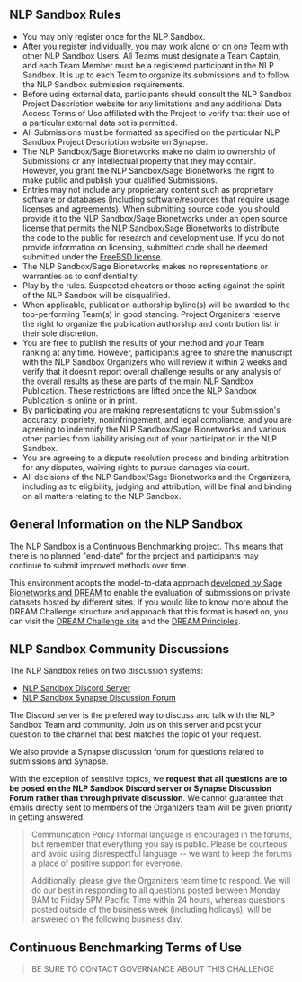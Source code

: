 ## NLP Sandbox Rules

- You may only register once for the NLP Sandbox.
- After you register individually, you may work alone or on one Team with other
  NLP Sandbox Users. All Teams must designate a Team Captain, and each Team
  Member must be a registered participant in the NLP Sandbox. It is up to each
  Team to organize its submissions and to follow the NLP Sandbox submission
  requirements.
- Before using external data, participants should consult the NLP Sandbox
  Project Description website for any limitations and any additional Data Access
  Terms of Use affiliated with the Project to verify that their use of a
  particular external data set is permitted.
- All Submissions must be formatted as specified on the particular NLP Sandbox
  Project Description website on Synapse.
- The NLP Sandbox/Sage Bionetworks make no claim to ownership of Submissions or
  any intellectual property that they may contain. However, you grant the NLP
  Sandbox/Sage Bionetworks the right to make public and publish your qualified
  Submissions.
- Entries may not include any proprietary content such as proprietary software
  or databases (including software/resources that require usage licenses and
  agreements). When submitting source code, you should provide it to the NLP
  Sandbox/Sage Bionetworks under an open source license that permits the NLP
  Sandbox/Sage Bionetworks to distribute the code to the public for research and
  development use. If you do not provide information on licensing, submitted
  code shall be deemed submitted under the [FreeBSD
  license](http://www.linfo.org/bsdlicense.html).
- The NLP Sandbox/Sage Bionetworks makes no representations or warranties as to
  confidentiality.
- Play by the rules. Suspected cheaters or those acting against the spirit of
  the NLP Sandbox will be disqualified.
- When applicable, publication authorship byline(s) will be awarded to the
  top-performing Team(s) in good standing. Project Organizers reserve the right
  to organize the publication authorship and contribution list in their sole
  discretion.
- You are free to publish the results of your method and your Team ranking at
  any time. However, participants agree to share the manuscript with the NLP
  Sandbox Organizers who will review it within 2 weeks and verify that it
  doesn’t report overall challenge results or any analysis of the overall
  results as these are parts of the main NLP Sandbox Publication. These
  restrictions are lifted once the NLP Sandbox Publication is online or in
  print.
- By participating you are making representations to your Submission's accuracy,
  propriety, noninfringement, and legal compliance, and you are agreeing to
  indemnify the NLP Sandbox/Sage Bionetworks and various other parties from
  liability arising out of your participation in the NLP Sandbox.
- You are agreeing to a dispute resolution process and binding arbitration for
  any disputes, waiving rights to pursue damages via court.
- All decisions of the NLP Sandbox/Sage Bionetworks and the Organizers,
  including as to eligibility, judging and attribution, will be final and
  binding on all matters relating to the NLP Sandbox.

## General Information on the NLP Sandbox

The NLP Sandbox is a Continuous Benchmarking project. This means that there is
no planned "end-date" for the project and participants may continue to submit
improved methods over time.

This environment adopts the model-to-data approach [developed by Sage
Bionetworks and DREAM](https://www.nature.com/articles/nbt.4128) to enable the
evaluation of submissions on private datasets hosted by different sites. If you
would like to know more about the DREAM Challenge structure and approach that
this format is based on, you can visit the [DREAM Challenge
site](http://dreamchallenges.org) and the [DREAM
Principles](https://www.synapse.org/#!Synapse:syn6182468/wiki/401779).

## NLP Sandbox Community Discussions

The NLP Sandbox relies on two discussion systems:

- [NLP Sandbox Discord Server]
- [NLP Sandbox Synapse Discussion Forum]

The Discord server is the prefered way to discuss and talk with the NLP Sandbox
Team and community. Join us on this server and post your question to the channel
that best matches the topic of your request.

We also provide a Synapse discussion forum for questions related to submissions
and Synapse.

With the exception of sensitive topics, we **request that all questions are to
be posed on the NLP Sandbox Discord server or Synapse Discussion Forum rather
than through private discussion**. We cannot guarantee that emails directly sent
to members of the Organizers team will be given priority in getting answered.

> Communication Policy Informal language is encouraged in the forums, but
> remember that everything you say is public. Please be courteous and avoid
> using disrespectful language -- we want to keep the forums a place of positive
> support for everyone.
>
> Additionally, please give the Organizers team time to respond. We will do our
> best in responding to all questions posted between Monday 9AM to Friday 5PM
> Pacific Time within 24 hours, whereas questions posted outside of the business
> week (including holidays), will be answered on the following business day.

## Continuous Benchmarking Terms of Use

> BE SURE TO CONTACT GOVERNANCE ABOUT THIS CHALLENGE

<!-- Links -->

[NLP Sandbox Discord Server]: https://discord.gg/Zb4ymtF
[NLP Sandbox Synapse Discussion Forum]:
https://www.synapse.org/#!Synapse:syn22277123/discussion/default
